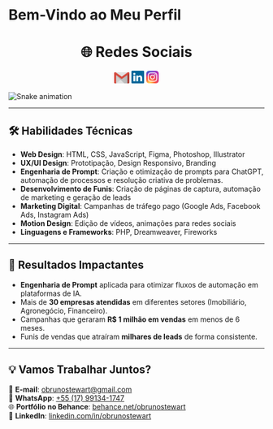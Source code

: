 # **Bem-Vindo ao Meu Perfil** 

<div align="center"> 
  <h1 align="center">🌐 Redes Sociais</h1>
  <a href="mailto:obrunostewart@gmail.com" style="text-decoration: none;">
    <img width="30" src="gmail.svg">
  </a>
  <a href="https://www.linkedin.com/in/obrunostewart/" style="text-decoration: none;">
    <img width="25" src="linkedin.svg">
  </a>
  <a href="https://instagram.com/obrunostewart/" style="text-decoration: none;">
    <img width="25" src="instagram.png">
  </a>
</div>

![Snake animation](https://github.com/LuigiGF/LuigiGF/blob/output/github-contribution-grid-snake.svg)

---

## **🛠️ Habilidades Técnicas**

- **Web Design**: HTML, CSS, JavaScript, Figma, Photoshop, Illustrator  
- **UX/UI Design**: Prototipação, Design Responsivo, Branding  
- **Engenharia de Prompt**: Criação e otimização de prompts para ChatGPT, automação de processos e resolução criativa de problemas.  
- **Desenvolvimento de Funis**: Criação de páginas de captura, automação de marketing e geração de leads  
- **Marketing Digital**: Campanhas de tráfego pago (Google Ads, Facebook Ads, Instagram Ads)  
- **Motion Design**: Edição de vídeos, animações para redes sociais  
- **Linguagens e Frameworks**: PHP, Dreamweaver, Fireworks  


---

## **🚀 Resultados Impactantes**

- **Engenharia de Prompt** aplicada para otimizar fluxos de automação em plataformas de IA.  
- Mais de **30 empresas atendidas** em diferentes setores (Imobiliário, Agronegócio, Financeiro).  
- Campanhas que geraram **R$ 1 milhão em vendas** em menos de 6 meses.  
- Funis de vendas que atraíram **milhares de leads** de forma consistente.  


---

## **💡 Vamos Trabalhar Juntos?**

📧 **E-mail**: [obrunostewart@gmail.com](mailto:obrunostewart@gmail.com)  
📱 **WhatsApp**: [+55 (17) 99134-1747](https://wa.me/5517991341747)  
🌐 **Portfólio no Behance**: [behance.net/obrunostewart](https://behance.net/obrunostewart)  
💼 **LinkedIn**: [linkedin.com/in/obrunostewart](https://linkedin.com/in/obrunostewart)
